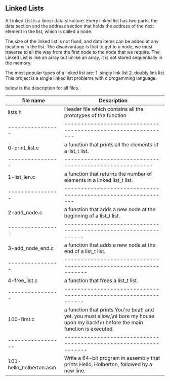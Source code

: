 ## Linked Lists 
A Linked List is a linear data structure. Every linked list has two parts, the data section and the address section that holds the address of the next element in the list, which is called a node.

The size of the linked list is not fixed, and data items can be added at any locations in the list. The disadvantage is that to get to a node, we must traverse to all the way from the first node to the node that we require. The Linked List is like an array but unlike an array, it is not stored sequentially in the memory.

The most popular types of a linked list are:
	1. singly link list
	2. doubly link list
This project is a single linked list problems with c progamming language.

below is the description for all files.


|file name         | Description                                                   |
|----------------- | ------------------------------------------------------------- | 
|lists.h           | Header file which contains all the prototypes of the function |
| ---------------- | ------------------------------------------------------------- |
| 0-print_list.c   | a function that prints all the elements of a list_t list.     |
| ---------------- | --------------------------------------------------------      |
| 1-list_len.c     | a function that returns the number of elements in a linked list_t list.|
| ---------------- | -------------------------------------------------------------  |
| 2-add_node.c     | a function that adds a new node at the beginning of a list_t list.|
| ---------------- | ----------------------------------------------------------------  |
| 3-add_node_end.c | a function that adds a new node at the end of a list_t list.      |
| ---------------- | ----------------------------------------------------------------- |
| 4-free_list.c    | a function that frees a list_t list.                              |
| ---------------- | ----------------------------------------------------------------  |
| 100-first.c      |  a function that prints You're beat! and yet, you must allow,\nI bore my house upon my back!\n before the main function is executed.                       |
|----------------- | ----------------------------------------------------------------- |
| 101-hello_holberton.asm| Write a 64-bit program in assembly that prints Hello, Holberton, followed by a new line.|

